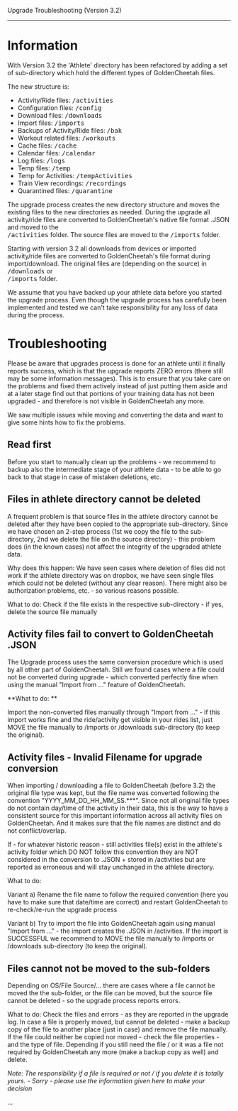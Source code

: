 Upgrade Troubleshooting (Version 3.2)
***

# Information

With Version 3.2 the 'Athlete' directory has been refactored by adding a set of sub-directory which hold the different types of GoldenCheetah files. 

The new structure is:
- Activity/Ride files: <samp>/activities</samp>
- Configuration files: <samp>/config</samp>
- Download files: <samp>/downloads</samp>
- Import files: <samp>/imports</samp>
- Backups of Activity/Ride files: <samp>/bak</samp>
- Workout related files: <samp>/workouts</samp>
- Cache files: <samp>/cache</samp>
- Calendar files: <samp>/calendar</samp>
- Log files: <samp>/logs</samp>
- Temp files: <samp>/temp</samp>
- Temp for Activities: <samp>/tempActivities</samp>
- Train View recordings: <samp>/recordings</samp>
- Quarantined files: <samp>/quarantine</samp><br>

The upgrade process creates the new directory structure and moves the existing files to the new directories as needed. During the upgrade all activity/ride files are converted to GoldenCheetah's native file format .JSON and moved to the <br><samp>/activities</samp> folder. The source files are moved to the <samp>/imports</samp> folder.

Starting with version 3.2 all downloads from devices or imported activity/ride files are converted to GoldenCheetah's file format during import/download. The original files are (depending on the source)                     in <samp>/downloads</samp> or <br><samp>/imports</samp> folder.

We assume that you have backed up your athlete data before you started the upgrade process. Even though the upgrade process has carefully been implemented and tested we can't take responsibility for any loss of data during the process. 

# Troubleshooting

Please be aware that upgrades process is done for an athlete until it finally reports success, which is that the upgrade reports ZERO errors (there still may be some information messages). This is to ensure that you take care on the problems and fixed them actively instead of just putting them aside and at a later stage find out that portions of your training data has not been upgraded - and therefore is not visible in GoldenCheetah any more.

We saw multiple issues while moving and converting the data and want to give some hints how to fix the problems.

## Read first

Before you start to manually clean up the problems - we recommend to backup also the intermediate stage of your athlete data - to be able to go back to that stage in case of mistaken deletions, etc.

## Files in athlete directory cannot be deleted

A frequent problem is that source files in the athlete directory cannot be deleted after they have been copied to the appropriate sub-directory. Since we have chosen an 2-step process (1st we copy the file to the sub-directory, 2nd we delete the file on the source directory) - this problem does (in the known cases) not affect the integrity of the upgraded athlete data. 

Why does this happen: We have seen cases where deletion of files did not work if the athlete directory was on dropbox, we have seen single files which could not be deleted (without any clear reason). There might also be authorization problems, etc. - so various reasons possible.

What to do: Check if the file exists in the respective sub-directory - if yes, delete the source file manually

## Activity files fail to convert to GoldenCheetah .JSON

The Upgrade process uses the same conversion procedure which is used by all other part of GoldenCheetah. Still we found cases where a file could not be converted during upgrade - which converted perfectly fine when using the manual "Import from ..." feature of GoldenCheetah.

**What to do: **

Import the non-converted files manually through "Import from ..." - if this import works fine and the ride/activity get visible in your rides list, just MOVE the file manually to /imports or /downloads sub-directory (to keep the original).

## Activity files - Invalid Filename for upgrade conversion

When importing / downloading a file to GoldenCheetah (before 3.2) the original file type was kept, but the file name was converted following the convention "YYYY_MM_DD_HH_MM_SS.***". Since not all original file types do not contain day/time of the activity in their data, this is the way to have a consistent source for this important information across all activity files on GoldenCheetah. And it makes sure that the file names are distinct and do not conflict/overlap.

If - for whatever historic reason - still activities file(s) exist in the athlete's activity folder which DO NOT follow this convention they are NOT considered in the conversion to .JSON + stored in /activities but are reported as erroneous and will stay unchanged in the athlete directory.

What to do:

Variant a) Rename the file name to follow the required convention (here you have to make sure that date/time are correct) and restart GoldenCheetah to re-check/re-run the upgrade process

Variant b) Try to import the file into GoldenCheetah again using manual "Import from ..." - the import creates the .JSON in /activities. If the import is SUCCESSFUL we recommend to MOVE the file manually to /imports or /downloads sub-directory (to keep the original).

## Files cannot not be moved to the sub-folders

Depending on OS/File Source/... there are cases where a file cannot be moved the the sub-folder, or the file can be moved, but the source file cannot be deleted - so the upgrade process reports errors.

What to do: Check the files and errors - as they are reported in the upgrade log. In case a file is properly moved, but cannot be deleted - make a backup copy of the file to another place (just in case) and remove the file manually. If the file could neither be copied nor moved - check the file properties - and the type of file. Depending if you still need the file / or it was a file not required by GoldenCheetah any more (make a backup copy as well) and delete. 

_Note: The responsibility if a file is required or not / if you delete it is totally yours. - Sorry - please use the information given here to make your decision_

...